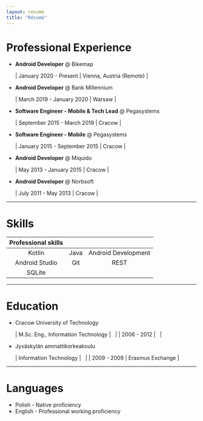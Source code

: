```yaml
---
layout: resume
title: "Résumé"
---
```


# Professional Experience

- **Android Developer** @ Bikemap

  | January 2020 - Present <script type="text/javascript">document.write(countMonths("Jan 1, 2020", new Date().toDateString()))</script> | Vienna, Austria (Remote) |

- **Android Developer** @ Bank Millennium

  | March 2019 - January 2020 <script type="text/javascript">document.write(countMonths("Mar 1, 2019","Jan 1, 2020"))</script> | Warsaw |

- **Software Engineer - Mobile & Tech Lead** @ Pegasystems

  | September 2015 - March 2019 <script type="text/javascript">document.write(countMonths("Sep 1, 2015","Mar 1, 2019"))</script> | Cracow |

- **Software Engineer - Mobile** @ Pegasystems

  | January 2015 - September 2015 <script type="text/javascript">document.write(countMonths("Jan 1, 2015","Sep 1, 2015"))</script> | Cracow |

- **Android Developer** @ Miquido

  | May 2013 - January 2015 <script type="text/javascript">document.write(countMonths("May 1, 2013","Jan 1, 2015"))</script> | Cracow | 

- **Android Developer** @ Norbsoft

  | July 2011 - May 2013 <script type="text/javascript">document.write(countMonths("Jul 1, 2011","May 1, 2013"))</script> | Cracow |

***

# Skills

| **Professional skills** |                     |                     |
|:-----------------------:|:-------------------:|:-------------------:|
|        Kotlin           |         Java        | Android Development |
|    Android Studio       |         Git         |       REST          |
|        SQLite           | 


***

# Education

- Cracow University of Technology

  | M.Sc. Eng., Information Technology   |              &nbsp; |
  | 2006 - 2012                          |              &nbsp; |

- Jyväskylän ammattikorkeakoulu

  | Information Technology               |              &nbsp; |
  | 2009 - 2009                          |    Erasmus Exchange |

***

# Languages

- Polish - Native proficiency
- English - Professional working proficiency
